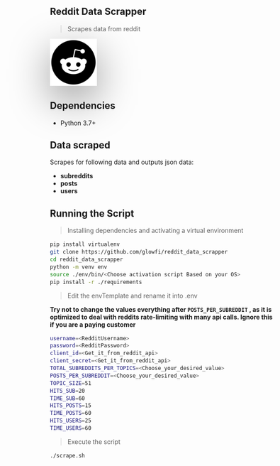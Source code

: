 ## Reddit Data Scrapper

> Scrapes data from reddit

<img src="./logo.webp" style="display:inline;padding:3px;box-shadow: rgba(0, 0, 0, 0.4) 0px 30px 90px;"/>

## Dependencies

-   Python 3.7+

## Data scraped

Scrapes for following data and outputs json data:

-   **subreddits**
-   **posts**
-   **users**

## Running the Script

> Installing dependencies and activating a virtual environment

```sh
pip install virtualenv
git clone https://github.com/glowfi/reddit_data_scrapper
cd reddit_data_scrapper
python -m venv env
source ./env/bin/<Choose activation script Based on your OS>
pip install -r ./requirements
```

> Edit the envTemplate and rename it into .env

**Try not to change the values everything after `POSTS_PER_SUBREDDIT` , as it is
optimized to deal with reddits rate-limiting with many api calls.
Ignore this if you are a paying customer**

```sh
username=<RedditUsername>
password=<RedditPassword>
client_id=<Get_it_from_reddit_api>
client_secret=<Get_it_from_reddit_api>
TOTAL_SUBREDDITS_PER_TOPICS=<Choose_your_desired_value>
POSTS_PER_SUBREDDIT=<Choose_your_desired_value>
TOPIC_SIZE=51
HITS_SUB=20
TIME_SUB=60
HITS_POSTS=15
TIME_POSTS=60
HITS_USERS=25
TIME_USERS=60
```

> Execute the script

```sh
./scrape.sh
```
